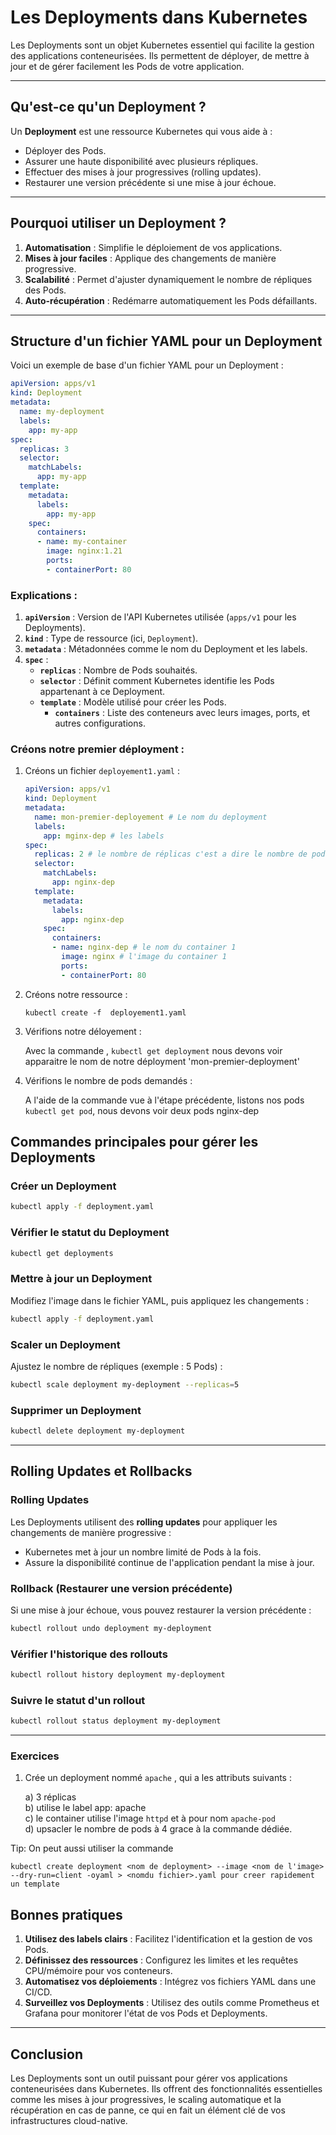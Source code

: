 # Les Deployments dans Kubernetes

Les Deployments sont un objet Kubernetes essentiel qui facilite la gestion des applications conteneurisées. Ils permettent de déployer, de mettre à jour et de gérer facilement les Pods de votre application.

---

## Qu'est-ce qu'un Deployment ?

Un **Deployment** est une ressource Kubernetes qui vous aide à :

- Déployer des Pods.
- Assurer une haute disponibilité avec plusieurs répliques.
- Effectuer des mises à jour progressives (rolling updates).
- Restaurer une version précédente si une mise à jour échoue.

---

## Pourquoi utiliser un Deployment ?

1. **Automatisation** : Simplifie le déploiement de vos applications.
2. **Mises à jour faciles** : Applique des changements de manière progressive.
3. **Scalabilité** : Permet d'ajuster dynamiquement le nombre de répliques des Pods.
4. **Auto-récupération** : Redémarre automatiquement les Pods défaillants.

---

## Structure d'un fichier YAML pour un Deployment

Voici un exemple de base d'un fichier YAML pour un Deployment :

```yaml
apiVersion: apps/v1
kind: Deployment
metadata:
  name: my-deployment
  labels:
    app: my-app
spec:
  replicas: 3
  selector:
    matchLabels:
      app: my-app
  template:
    metadata:
      labels:
        app: my-app
    spec:
      containers:
      - name: my-container
        image: nginx:1.21
        ports:
        - containerPort: 80
```

### Explications :

1. **`apiVersion`** : Version de l'API Kubernetes utilisée (`apps/v1` pour les Deployments).
2. **`kind`** : Type de ressource (ici, `Deployment`).
3. **`metadata`** : Métadonnées comme le nom du Deployment et les labels.
4. **`spec`** :
   - **`replicas`** : Nombre de Pods souhaités.
   - **`selector`** : Définit comment Kubernetes identifie les Pods appartenant à ce Deployment.
   - **`template`** : Modèle utilisé pour créer les Pods.
     - **`containers`** : Liste des conteneurs avec leurs images, ports, et autres configurations.



### Créons notre premier déployment :

1. Créons un fichier `deployement1.yaml` :

    ```yaml
    apiVersion: apps/v1
    kind: Deployment
    metadata:
      name: mon-premier-deployement # Le nom du deployment
      labels:
        app: mginx-dep # les labels
    spec:
      replicas: 2 # le nombre de réplicas c'est a dire le nombre de pod que l'on souhaite
      selector:
        matchLabels:
          app: nginx-dep 
      template:
        metadata:
          labels:
            app: nginx-dep
        spec:
          containers:
          - name: nginx-dep # le nom du container 1
            image: nginx # l'image du container 1
            ports:
            - containerPort: 80
    ```

2. Créons notre ressource :

   `kubectl create -f  deployement1.yaml`

3. Vérifions notre déloyement :

    Avec la commande ,
    `kubectl get deployment` nous devons voir apparaitre le nom de notre déployment 'mon-premier-deployment'

4. Vérifions le nombre de pods demandés : 

    A l'aide de la commande vue à l'étape précédente, listons nos pods
    `kubectl get pod`, nous devons voir deux pods nginx-dep

## Commandes principales pour gérer les Deployments

### Créer un Deployment
```bash
kubectl apply -f deployment.yaml
```

### Vérifier le statut du Deployment
```bash
kubectl get deployments
```

### Mettre à jour un Deployment
Modifiez l'image dans le fichier YAML, puis appliquez les changements :
```bash
kubectl apply -f deployment.yaml
```

### Scaler un Deployment
Ajustez le nombre de répliques (exemple : 5 Pods) :
```bash
kubectl scale deployment my-deployment --replicas=5
```

### Supprimer un Deployment
```bash
kubectl delete deployment my-deployment
```

---

## Rolling Updates et Rollbacks

### Rolling Updates

Les Deployments utilisent des **rolling updates** pour appliquer les changements de manière progressive :
- Kubernetes met à jour un nombre limité de Pods à la fois.
- Assure la disponibilité continue de l'application pendant la mise à jour.

### Rollback (Restaurer une version précédente)

Si une mise à jour échoue, vous pouvez restaurer la version précédente :
```bash
kubectl rollout undo deployment my-deployment
```

### Vérifier l'historique des rollouts
```bash
kubectl rollout history deployment my-deployment
```

### Suivre le statut d'un rollout
```bash
kubectl rollout status deployment my-deployment
```

---

### Exercices

1. Crée un deployment nommé `apache` , qui a les attributs suivants :
 
    a) 3 réplicas <br>
    b) utilise le label app: apache <br>
    c) le container utilise l'image `httpd` et à pour nom `apache-pod` <br>
    d) upsacler le nombre de pods à 4 grace à la commande dédiée. <br>

Tip: On peut aussi utiliser la commande 

```
kubectl create deployment <nom de deployment> --image <nom de l'image> --dry-run=client -oyaml > <nomdu fichier>.yaml pour creer rapidement un template
```

## Bonnes pratiques

1. **Utilisez des labels clairs** : Facilitez l'identification et la gestion de vos Pods.
2. **Définissez des ressources** : Configurez les limites et les requêtes CPU/mémoire pour vos conteneurs.
3. **Automatisez vos déploiements** : Intégrez vos fichiers YAML dans une CI/CD.
4. **Surveillez vos Deployments** : Utilisez des outils comme Prometheus et Grafana pour monitorer l'état de vos Pods et Deployments.

---

## Conclusion

Les Deployments sont un outil puissant pour gérer vos applications conteneurisées dans Kubernetes. Ils offrent des fonctionnalités essentielles comme les mises à jour progressives, le scaling automatique et la récupération en cas de panne, ce qui en fait un élément clé de vos infrastructures cloud-native.
